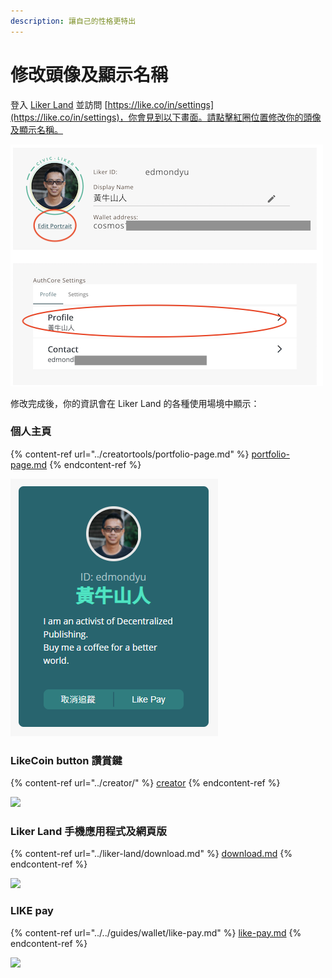 ```yaml
---
description: 讓自己的性格更特出
---
```


# 修改頭像及顯示名稱

登入 [Liker Land](https://liker.land) 並訪問 [https://like.co/in/settings](https://like.co/in/settings)，你會見到以下畫面。請點擊紅圈位置修改你的頭像及顯示名稱。

![](<../../.gitbook/assets/Screenshot 2021-11-19 at 2.15.36 PM.png>)

修改完成後，你的資訊會在 Liker Land 的各種使用場境中顯示：

### 個人主頁

{% content-ref url="../creatortools/portfolio-page.md" %}
[portfolio-page.md](../creatortools/portfolio-page.md)
{% endcontent-ref %}

![](../../.gitbook/assets/likerid-avatar.png)

### LikeCoin button 讚賞鍵

{% content-ref url="../creator/" %}
[creator](../creator/)
{% endcontent-ref %}

![](../../.gitbook/assets/avatar.png)

### Liker Land 手機應用程式及網頁版

{% content-ref url="../liker-land/download.md" %}
[download.md](../liker-land/download.md)
{% endcontent-ref %}

![](../../.gitbook/assets/img\_2452.jpg)

### LIKE pay

{% content-ref url="../../guides/wallet/like-pay.md" %}
[like-pay.md](../../guides/wallet/like-pay.md)
{% endcontent-ref %}

![](../../.gitbook/assets/img\_2453.jpg)
